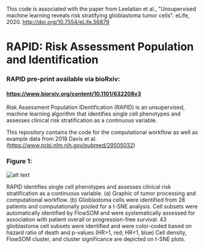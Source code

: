This code is associated with the paper from Leelatian et al., "Unsupervised machine learning reveals risk stratifying glioblastoma tumor cells". eLife, 2020. http://doi.org/10.7554/eLife.56879



# RAPID: Risk Assessment Population and Identification
### RAPID pre-print available via bioRxiv:
#### https://www.biorxiv.org/content/10.1101/632208v3

Risk Assessment Population IDentification (RAPID) is an unsupervised, machine learning algorithm that identifies single cell phenotypes and assesses clinical risk stratification as a continuous variable. 

This repository contains the code for the computational workflow as well as example data from 2018 Davis et al. (https://www.ncbi.nlm.nih.gov/pubmed/29505032)

### Figure 1:

![alt text](https://www.biorxiv.org/content/biorxiv/early/2019/06/01/632208/F1.large.jpg)

RAPID identifies single cell phenotypes and assesses clinical risk stratification as a continuous variable.
(a) Graphic of tumor processing and computational workflow. (b) Glioblastoma cells were identified from 28 patients and computationally pooled for a t-SNE analysis. Cell subsets were automatically identified by FlowSOM and were systematically assessed for association with patient overall or progression-free survival. 43 glioblastoma cell subsets were identified and were color-coded based on hazard ratio of death and p-values (HR>1, red; HR<1, blue) Cell density, FlowSOM cluster, and cluster significance are depicted on t-SNE plots.
